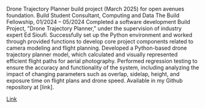 Drone Trajectory Planner build project (March 2025) for open avenues foundation.
Build Student Consultant, Computing and Data
The Build Fellowship, 01/2024 – 05/2024
Completed a software development Build Project, "Drone Trajectory Planner," under the supervision of industry expert Ed Sioufi.
Successfully set up the Python environment and worked through provided functions to develop core project components related to camera modeling and flight planning.
Developed a Python-based drone trajectory planner model, which calculated and visually represented efficient flight paths for aerial photography.
Performed regression testing to ensure the accuracy and functionality of the system, including analyzing the impact of changing parameters such as overlap, sidelap, height, and exposure time on flight plans and drone speed. Available in my Github repository at [link].

[Link](https://hub.buildfellowship.com/build-projects/drone-flight-planner-system-flight-path-for-efficient-data-capture)
